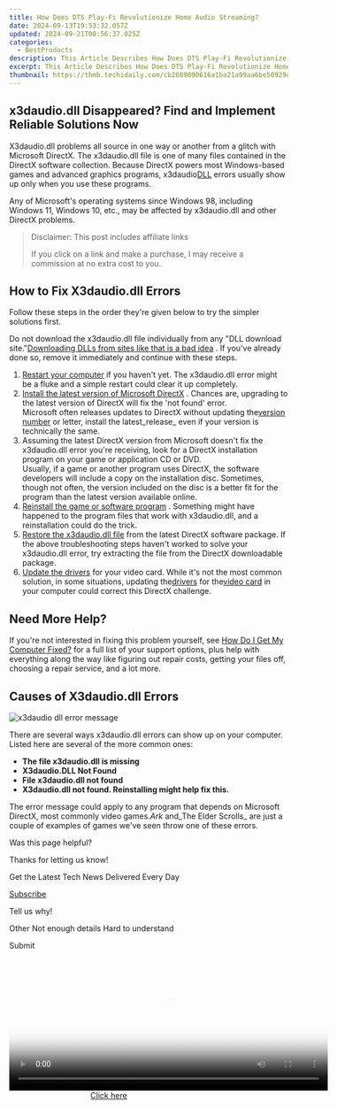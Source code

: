 ```yaml
---
title: How Does DTS Play-Fi Revolutionize Home Audio Streaming?
date: 2024-09-13T19:53:32.057Z
updated: 2024-09-21T00:56:37.025Z
categories:
  - BestProducts
description: This Article Describes How Does DTS Play-Fi Revolutionize Home Audio Streaming?
excerpt: This Article Describes How Does DTS Play-Fi Revolutionize Home Audio Streaming?
thumbnail: https://thmb.techidaily.com/cb2689090616a1ba21a99aa6be50929e603a0dc8061abd47262715b07e4d29cd.jpg
---
```


## x3daudio.dll Disappeared? Find and Implement Reliable Solutions Now
 X3daudio.dll problems all source in one way or another from a glitch with Microsoft DirectX. The x3daudio.dll file is one of many files contained in the DirectX software collection. Because DirectX powers most Windows-based games and advanced graphics programs, x3daudio[DLL](https://www.lifewire.com/what-is-a-dll-file-2625852) errors usually show up only when you use these programs.

 Any of Microsoft's operating systems since Windows 98, including Windows 11, Windows 10, etc., may be affected by x3daudio.dll and other DirectX problems.

>  Disclaimer: This post includes affiliate links
>
>  If you click on a link and make a purchase, I may receive a commission at no extra cost to you.
>

## How to Fix X3daudio.dll Errors

 Follow these steps in the order they're given below to try the simpler solutions first.  

 Do not download the x3daudio.dll file individually from any "DLL download site."[Downloading DLLs from sites like that is a bad idea](https://www.lifewire.com/important-reasons-not-to-download-dll-files-2624455) . If you've already done so, remove it immediately and continue with these steps.

1. [Restart your computer](https://www.lifewire.com/how-to-reboot-a-computer-2624568) if you haven't yet. The x3daudio.dll error might be a fluke and a simple restart could clear it up completely.
2. [Install the latest version of Microsoft DirectX](https://www.lifewire.com/how-to-download-install-directx-2624489) . Chances are, upgrading to the latest version of DirectX will fix the 'not found' error.  
 Microsoft often releases updates to DirectX without updating the[version number](https://www.lifewire.com/version-number-2626043) or letter, install the latest_release_ even if your version is technically the same.
3. Assuming the latest DirectX version from Microsoft doesn't fix the x3daudio.dll error you're receiving, look for a DirectX installation program on your game or application CD or DVD.  
 Usually, if a game or another program uses DirectX, the software developers will include a copy on the installation disc. Sometimes, though not often, the version included on the disc is a better fit for the program than the latest version available online.
4. [Reinstall the game or software program](https://www.lifewire.com/what-is-the-proper-way-to-reinstall-a-software-program-2624478) . Something might have happened to the program files that work with x3daudio.dll, and a reinstallation could do the trick.
5. [Restore the x3daudio.dll file](https://www.lifewire.com/how-to-restore-a-missing-directx-dll-file-2624516) from the latest DirectX software package. If the above troubleshooting steps haven't worked to solve your x3daudio.dll error, try extracting the file from the DirectX downloadable package.
6. [Update the drivers](https://www.lifewire.com/how-to-update-drivers-in-windows-2619214) for your video card. While it's not the most common solution, in some situations, updating the[drivers](https://www.lifewire.com/what-is-a-device-driver-2625796) for the[video card](https://www.lifewire.com/what-is-a-video-card-2618161) in your computer could correct this DirectX challenge.

## Need More Help?

 If you're not interested in fixing this problem yourself, see [How Do I Get My Computer Fixed?](https://www.lifewire.com/how-do-i-get-my-computer-fixed-2625167) for a full list of your support options, plus help with everything along the way like figuring out repair costs, getting your files off, choosing a repair service, and a lot more.

## Causes of X3daudio.dll Errors

![x3daudio dll error message](https://www.lifewire.com/thmb/tZxCBCSXh2pzOsg6bbfbTaLKnv8=/1500x0/filters:no_upscale():max_bytes(150000):strip_icc():format(webp)/x3daudio-dll-error-message-cb48cb5b5cfe4201b4f77df742e51f4a.png)

 There are several ways x3daudio.dll errors can show up on your computer. Listed here are several of the more common ones:

* **The file x3daudio.dll is missing**
* **X3daudio.DLL Not Found**
* **File x3daudio.dll not found**
* **X3daudio.dll not found. Reinstalling might help fix this.**

 The error message could apply to any program that depends on Microsoft DirectX, most commonly video games._Ark_ and_The Elder Scrolls_ are just a couple of examples of games we've seen throw one of these errors.

Was this page helpful?

Thanks for letting us know!

 Get the Latest Tech News Delivered Every Day

[Subscribe](https://www.lifewire.com/#)

Tell us why!

 Other  Not enough details  Hard to understand

 Submit

<ins class="adsbygoogle"
     style="display:block"
     data-ad-format="autorelaxed"
     data-ad-client="ca-pub-7571918770474297"
     data-ad-slot="1223367746"></ins>

<ins class="adsbygoogle"
     style="display:block"
     data-ad-client="ca-pub-7571918770474297"
     data-ad-slot="8358498916"
     data-ad-format="auto"
     data-full-width-responsive="true"></ins>



<!-- affiliate ads begin -->
<span id="1982456">
					<video width="576" height="240" style="cursor:pointer"
           poster="//a.impactradius-go.com/display-clicktoplayimage/1982456.png"
           onclick="if(!this.playClicked){this.play();this.setAttribute('controls',true);this.playClicked=true;}">
	   <source src="//a.impactradius-go.com/display-ad/22993-1982456">
	   <img src="//a.impactradius-go.com/display-clicktoplayimage/1982456.png" style="border: none; height: 100%; width: 100%; object-fit: contain">
	</video>
	<div style="width:360px;text-align:center"><a href="javascript:window.open(decodeURIComponent('https%3A%2F%2Fhomestyler.sjv.io%2Fc%2F5597632%2F1982456%2F22993'), '_blank');void(0);">Click here</a></div>
</span>
<img height="0" width="0" src="https://imp.pxf.io/i/5597632/1982456/22993" style="position:absolute;visibility:hidden;" border="0" />
<!-- affiliate ads end -->

